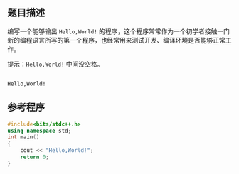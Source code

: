 ## 题目描述

编写一个能够输出 `Hello,World!` 的程序，这个程序常常作为一个初学者接触一门新的编程语言所写的第一个程序，也经常用来测试开发、编译环境是否能够正常工作。

提示：`Hello,World!` 中间没空格。

```input1

```

```output1
Hello,World!
```

## 参考程序

```cpp
#include<bits/stdc++.h>
using namespace std;
int main()
{
	cout << "Hello,World!";
	return 0;
}
```

